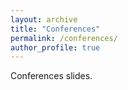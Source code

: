 ```yaml
---
layout: archive
title: "Conferences"
permalink: /conferences/
author_profile: true
---
```


Conferences slides.